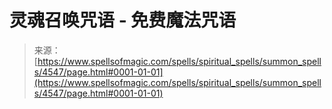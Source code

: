<!--yml

category: 未分类

date: 2024-06-12 18:38:18

-->

# 灵魂召唤咒语 - 免费魔法咒语

> 来源：[https://www.spellsofmagic.com/spells/spiritual_spells/summon_spells/4547/page.html#0001-01-01](https://www.spellsofmagic.com/spells/spiritual_spells/summon_spells/4547/page.html#0001-01-01)
